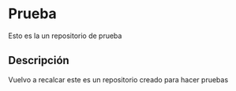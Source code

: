 # Prueba
Esto es la un repositorio de prueba 

## Descripción 
Vuelvo a recalcar este es un repositorio creado para hacer pruebas 
